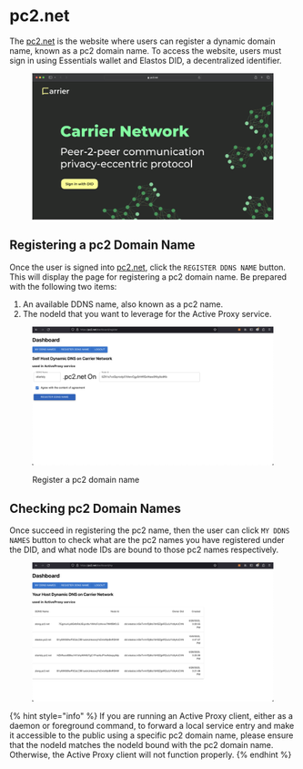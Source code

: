 # pc2.net&#x20;

The [pc2.net](http://pc2.net/) is the website where users can register a dynamic domain name, known as a pc2 domain name. To access the website, users must sign in using Essentials wallet and Elastos DID, a decentralized identifier.

<figure><img src="../.gitbook/assets/image.png" alt=""><figcaption></figcaption></figure>

## Registering a pc2 Domain Name

Once the user is signed into [pc2.net](https://pc2.net/), click the `REGISTER DDNS NAME` button. This will display the page for registering a pc2 domain name. Be prepared with the following two items:

1. An available DDNS name, also known as a pc2 name.
2. The nodeId that you want to leverage for the Active Proxy service.

<figure><img src="../.gitbook/assets/image (1).png" alt=""><figcaption><p>Register a pc2 domain name</p></figcaption></figure>

## Checking pc2 Domain Names

Once succeed in registering the pc2 name, then the user can click `MY DDNS NAMES` button to check what are the pc2 names you have registered under the DID, and what node IDs are bound to those pc2 names respectively.

<figure><img src="../.gitbook/assets/image (2).png" alt=""><figcaption></figcaption></figure>

{% hint style="info" %}
If you are running an Active Proxy client, either as a daemon or foreground command, to forward a local service entry and make it accessible to the public using a specific pc2 domain name, please ensure that the  nodeId matches the nodeId bound with the pc2 domain name. Otherwise, the Active Proxy client will not function properly.
{% endhint %}
